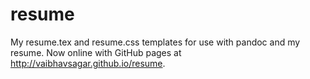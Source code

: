 resume
======

My resume.tex and resume.css templates for use with pandoc and my resume. Now online with GitHub pages at http://vaibhavsagar.github.io/resume.
